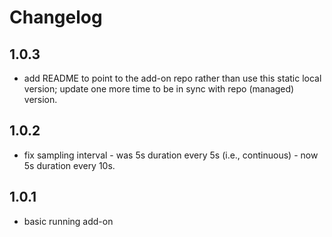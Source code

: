 # Changelog

## 1.0.3
- add README to point to the add-on repo rather than use this static local version; update one more time to be in sync with repo (managed) version.

## 1.0.2
- fix sampling interval - was 5s duration every 5s (i.e., continuous) - now 5s duration every 10s.

## 1.0.1
- basic running add-on
